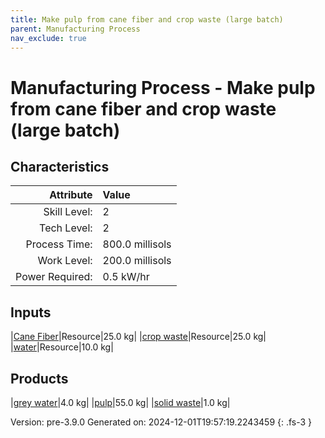 ```yaml
---
title: Make pulp from cane fiber and crop waste (large batch)
parent: Manufacturing Process
nav_exclude: true
---
```

# Manufacturing Process - Make pulp from cane fiber and crop waste (large batch)


## Characteristics

| Attribute      | Value |
|--------:|:------|
|Skill Level:|2|
|Tech Level:|2|
|Process Time:|800.0 millisols|
|Work Level:|200.0 millisols|
|Power Required:|0.5 kW/hr|

## Inputs

|[Cane Fiber](../resource/cane-fiber.html)|Resource|25.0 kg|
|[crop waste](../resource/crop-waste.html)|Resource|25.0 kg|
|[water](../resource/water.html)|Resource|10.0 kg|

## Products

|[grey water](../resource/grey-water.html)|4.0 kg|
|[pulp](../resource/pulp.html)|55.0 kg|
|[solid waste](../resource/solid-waste.html)|1.0 kg|


Version: pre-3.9.0 Generated on: 2024-12-01T19:57:19.2243459
{: .fs-3 }

